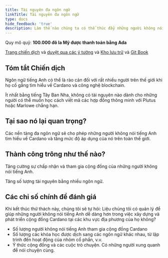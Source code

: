 ```yaml
---
title: Tài nguyên đa ngôn ngữ
linkTitle: Tài nguyên đa ngôn ngữ
type: docs
hide_feedback: 'true'
description: Làm thế nào chúng ta có thể thúc đẩy những người không nói tiếng Anh học hỏi và phát triển hệ sinh thái Cardano trong 3-6 tháng tới?
---
```


Quy mô quỹ: **100.000 đô la Mỹ được thanh toán bằng Ada**

[Trang chiến dịch](https://cardano.ideascale.com/a/campaign-home/26252) và [duyệt qua các ý tưởng](https://cardano.ideascale.com/a/ideas/top/campaign-filter/byids/campaigns/26252/stage/unspecified) và [Kho lưu trữ](https://github.com/Catalyst-Challenges/F7-Multilingual-resources) và [Git Book](https://quality-assurance-dao.gitbook.io/catalyst-fund-7-challenges/fund-7/multilingual-resources)

## Tóm tắt Chiến dịch

Ngôn ngữ tiếng Anh có thể là rào cản đối với rất nhiều người trên thế giới khi họ cố gắng tìm hiểu về Cardano và công nghệ blockchain.

Ít nhất bằng tiếng Tây Ban Nha, không có tài nguyên nào dành cho những người có thể muốn học cách viết mã các hợp đồng thông minh với Plutus hoặc Marlowe chẳng hạn.

## Tại sao nó lại quan trọng?

Các nền tảng đa ngôn ngữ sẽ cho phép những người không nói tiếng Anh tìm hiểu về Cardano và tăng mức độ áp dụng của nó trên toàn thế giới.

## Thành công trông như thế nào?

Tăng cường sự chấp nhận và tham gia cộng đồng của những người không nói tiếng Anh.

Tăng số lượng tài nguyên bằng nhiều ngôn ngữ.

## Các chỉ số chính để đánh giá

Khi kết thúc thử thách này, chúng tôi sẽ tự hỏi: Liệu chúng tôi có quản lý để giúp những người không nói tiếng Anh dễ dàng hơn trong việc xây dựng và phát triển cộng đồng Cardano tại các khu vực địa phương của họ không?

- Số lượng người không nói tiếng Anh tham gia cộng đồng Cardano
- Số lượng các khóa học được dịch sang các ngôn ngữ khác nhau, từ lập trình đến hoạt động của nhóm cổ phần, v.v.
- Ý thức cộng đồng và các cuộc trò chuyện. Có những người xung quanh để nói chuyện cùng.
